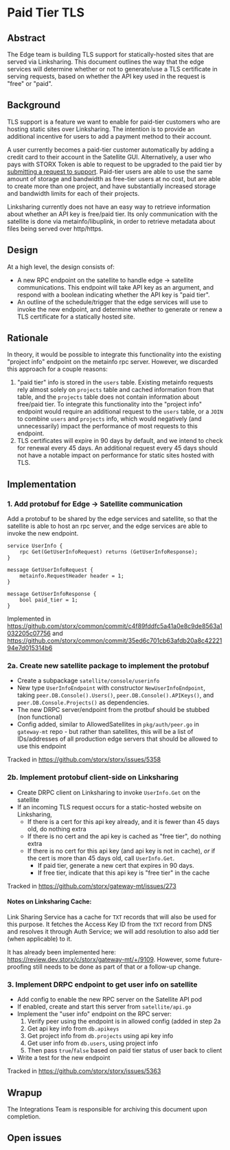# Paid Tier TLS

## Abstract

The Edge team is building TLS support for statically-hosted sites that are served via Linksharing. This document outlines the way that the edge services will determine whether or not to generate/use a TLS certificate in serving requests, based on whether the API key used in the request is "free" or "paid".

## Background

TLS support is a feature we want to enable for paid-tier customers who are hosting static sites over Linksharing. The intention is to provide an additional incentive for users to add a payment method to their account.

A user currently becomes a paid-tier customer automatically by adding a credit card to their account in the Satellite GUI. Alternatively, a user who pays with STORX Token is able to request to be upgraded to the paid tier by [submitting a request to support](https://supportdcs.storx/hc/en-us/requests/new). Paid-tier users are able to use the same amount of storage and bandwidth as free-tier users at no cost, but are able to create more than one project, and have substantially increased storage and bandwidth limits for each of their projects.

Linksharing currently does not have an easy way to retrieve information about whether an API key is free/paid tier. Its only communication with the satellite is done via metainfo/libuplink, in order to retrieve metadata about files being served over http/https.

## Design

At a high level, the design consists of:
* A new RPC endpoint on the satellite to handle edge -> satellite communications. This endpoint will take API key as an argument, and respond with a boolean indicating whether the API key is "paid tier".
* An outline of the schedule/trigger that the edge services will use to invoke the new endpoint, and determine whether to generate or renew a TLS certificate for a statically hosted site.

## Rationale

In theory, it would be possible to integrate this functionality into the existing "project info" endpoint on the metainfo rpc server. However, we discarded this approach for a couple reasons:

1. "paid tier" info is stored in the `users` table. Existing metainfo requests rely almost solely on `projects` table and cached information from that table, and the `projects` table does not contain information about free/paid tier. To integrate this functionality into the "project info" endpoint would require an additional request to the `users` table, or a `JOIN` to combine `users` and `projects` info, which would negatively (and unnecessarily) impact the performance of most requests to this endpoint.
2. TLS certificates will expire in 90 days by default, and we intend to check for renewal every 45 days. An additional request every 45 days should not have a notable impact on performance for static sites hosted with TLS.

## Implementation

### 1. Add protobuf for Edge -> Satellite communication

Add a protobuf to be shared by the edge services and satellite, so that the satellite is able to host an rpc server, and the edge services are able to invoke the new endpoint.

```
service UserInfo {
    rpc Get(GetUserInfoRequest) returns (GetUserInfoResponse);
}

message GetUserInfoRequest {
    metainfo.RequestHeader header = 1;
}

message GetUserInfoResponse {
    bool paid_tier = 1;
}
```

Implemented in https://github.com/storx/common/commit/c4f89fddfc5a41a0e8c9de8563a1032205c07756 and https://github.com/storx/common/commit/35ed6c701cb63afdb20a8c4222194e7d015314b6

### 2a. Create new satellite package to implement the protobuf

* Create a subpackage `satellite/console/userinfo`
* New type `UserInfoEndpoint` with constructor `NewUserInfoEndpoint`, taking `peer.DB.Console().Users()`, `peer.DB.Console().APIKeys()`, and `peer.DB.Console.Projects()` as dependencies.
* The new DRPC server/endpoint from the protbuf should be stubbed (non functional)
* Config added, similar to AllowedSatellites in `pkg/auth/peer.go` in `gateway-mt` repo - but rather than satellites, this will be a list of IDs/addresses of all production edge servers that should be allowed to use this endpoint

Tracked in
https://github.com/storx/storx/issues/5358

### 2b. Implement protobuf client-side on Linksharing

* Create DRPC client on Linksharing to invoke `UserInfo.Get` on the satellite
* If an incoming TLS request occurs for a static-hosted website on Linksharing,
    * If there is a cert for this api key already, and it is fewer than 45 days old, do nothing extra
    * If there is no cert and the api key is cached as "free tier", do nothing extra
    * If there is no cert for this api key (and api key is not in cache), _or_ if the cert is more than 45 days old, call `UserInfo.Get`.
        * If paid tier, generate a new cert that expires in 90 days.
        * If free tier, indicate that this api key is "free tier" in the cache

Tracked in
https://github.com/storx/gateway-mt/issues/273

#### Notes on Linksharing Cache:

Link Sharing Service has a cache for `TXT` records that will also be used for this purpose. It fetches the Access Key ID from the `TXT` record from DNS and resolves it through Auth Service; we will add resolution to also add tier (when applicable) to it.

It has already been implemented here: https://review.dev.storx/c/storx/gateway-mt/+/9109. However, some future-proofing still needs to be done as part of that or a follow-up change.

### 3. Implement DRPC endpoint to get user info on satellite

* Add config to enable the new RPC server on the Satellite API pod
* If enabled, create and start this server from `satellite/api.go`
* Implement the "user info" endpoint on the RPC server:
    1. Verify peer using the endpoint is in allowed config (added in step 2a
    2. Get api key info from `db.apikeys`
    3. Get project info from `db.projects` using api key info
    4. Get user info from `db.users`, using project info
    5. Then pass `true`/`false` based on paid tier status of user back to client
* Write a test for the new endpoint

Tracked in https://github.com/storx/storx/issues/5363

## Wrapup

The Integrations Team is responsible for archiving this document upon completion.

## Open issues


